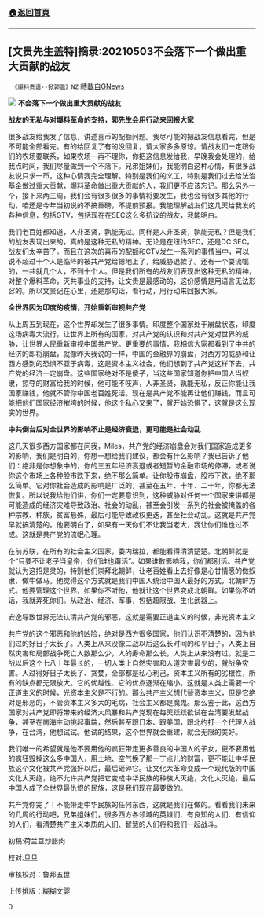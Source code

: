 ###  [:house:返回首頁](https://github.com/ourhimalayas/txt)
---

## [文贵先生盖特]摘录:20210503不会落下一个做出重大贡献的战友
` 《爆料贵语--掀郭盖》NZ` [轉載自GNews](https://gnews.org/zh-hans/1218611/)

![]()![](https://www.gnews.org/wp-content/uploads/2021/05/image001-16.jpg)
**不会****落****下一个做出重大贡献的战友**

**战友的无私与对爆料革命的支持，郭先生会用行动来回报大家**

很多战友给我发了信息，讲述喜币的配额问题。我尽可能的把战友信息看完，但是不可能全部看完。有的给回复了有的没回复，请大家多多原谅。请战友们一定跟你们的农场要联系，如果农场一再不理你，你把这信息发给我，早晚我会处理的，给我点时间，我们尽量做到一个不落下。兄弟姐妹们，我能明白这种心情，有很多战友说只求一币，这种心情我完全理解。特别是我们的义工，特别是我们过去给法治基金做过重大贡献，爆料革命做出重大贡献的人，我们更不应该忘记。那么另外一个，接下来两三周，我们会有很多很多的事情将要发生，我也会有很多其他的行动，咱还是今年当初说的不搞重磅，不提前预报。我能理解战友们这几天给我发的各种信息，包括GTV，包括现在在SEC这么多抗议的战友，我能明白。

我们老百姓都知道，人非圣贤，孰能无过。同样是人非圣贤，孰能无私？但是我们的战友表现出来的，真的是这种无私的精神。无论是在纽约SEC，还是DC SEC，战友们太辛苦了。而且在这次的喜币的配额和GTV发生一系列的事情当中，可以说不超过十个人是临阵的被共产党给摁地上了，给威胁退款了。还有一个耍流氓的，一共就几个人，不到十个人。但是我们所有的战友们表现出这种无私的精神，对整个爆料革命，灭共事业的支持，让文贵是最感动的，这份感情是用语言无法形容的。所以文贵记在心里，还是那句话，看行动，用行动来回报大家。

**全世界因为印度的疫情，开始重新审视共产党**

从上周五到现在，这个世界却发生了很多事情。印度整个国家处于崩盘状态，印度这场病毒大流行，让世界上所有的国家，对共产党的认识和对共产党对世界的威胁，让世界人民重新审视中国共产党。更重要的事情，我相信大家都看到了中共的经济的即将崩盘，就像昨天我说的一样，中国的金融界的崩盘，对西方的威胁和让西方感到的恐惧不亚于病毒，这是资本主义社会，他们想到了共产党这样下去，共产党的经济一定崩盘。这些国家绝对不是傻子，当这些国家知道你把中国人当奴隶，掠夺的财富给我的时候，他可能不吱声，人非圣贤，孰能无私，反正你能让我国家赚钱，他就不管你中国老百姓死活。现在是共产党不能再让他们赚钱，而且可能把他们国家经济摧垮的时候，他这个私心又来了，就开始恐惧了，这就是这么现实的世界。

**中共倒台后对全世界的影响不止是经济衰退，更可能是社会动乱**

这几天很多西方国家都在问我，Miles，共产党的经济崩盘会对我们国家造成更多的影响，我们是明白的，你想一想给我们建议，都会有什么影响？我已告诉了他们：绝非是你想象中的，你的三五年经济衰退或者短暂的金融市场的停滞，或者说你这个市场上各种股市跌下来，绝不那么简单。让你股市崩盘，股市下跌，绝不那么简单。它对你社会造成的影响是广泛的，甚至在五年、十年、二十年，你都无法恢复。所以说我给他们讲，你们一定要意识到，这种威胁对任何一个国家来讲都是可能造成的经济灾难导致政治、社会的动乱，甚至会引发一系列的社会被掩盖的各种宗教、种族，贫富悬殊，最后可能导致政权更迭，甚至社会动乱。这就是共产党早就搞清楚的，他要明白了，如果有一天你们不让我当老大，我让你们谁也过不成。这就是共产党的流氓心理。

在前苏联，在所有的社会主义国家，委内瑞拉，都能看得清清楚楚。北朝鲜就是个“只要不让老子当皇帝，你们谁也甭活”。如果谁敢影响我，你们都别活。共产党就认为这招是灵的，特别他们崇拜北朝鲜，让老百姓看上去好像是心甘情愿的做奴隶、做牛做马。他觉得这个方式就是我们中国人统治中国人最好的方式，北朝鲜方式。他要管理这个世界，如果你不听他，他就让这个世界变成北朝鲜。如果你不听话，我就弄死你们。从政治、经济、军事，包括超限战、生化武器上。

安逸导致世界无法认清共产党的邪恶，这就是需要正道主义的时候，非光资本主义

共产党的这个邪恶和他的凶险，绝对是西方很多国家，他们认识不清楚的，因为他们过的好日子太长了。人类上从来没像二战以后这么长时间的和平日子，人类上自然灾害和局部战争死亡人数那么少，人的寿命那么长，人类上从来没有过。就是二战以后这个七八十年最长的，一切人类上自然灾害和人道灾害最少的，就战争灾害。人过得好日子太长了、贪婪，全部都是私心利己，资本主义所有的劣根性，所有的缺点都无限放大。它的优越性、它的优点逐渐在缩小。这就是人类上需要一个正道主义的时候，光资本主义是不行的。那么共产主义想代替资本主义，但是它绝对是邪恶的，不管资本主义多大的毛病，社会主义都是魔鬼。那么鉴于此，这西方国家对共产党即将带来的经济大风暴和共产党现在每天跃跃欲试在台湾要发起战争，甚至在南海主动挑起事端，然后甚至跟日本、跟美国，跟北约打一个代理人战争，在台湾，他想试试。他试的结果，这个世界就会重建，就会无限的美好。

我们唯一的希望就是他不要用他的疯狂带走更多善良的中国人的子女，更不要用他的疯狂毁掉这么多中国人，用土地、空气换了那一丁点儿的财富，更不能让中华民族这个文化被共产党强奸以后，最后砸碎它。让文化大革命变成一个现代版的中国文化大灭绝，绝不允许共产党把它变成中华民族的种族大灭绝，文化大灭绝，最后中国人成了全世界最仇恨的民族，这是我们现在最要做的。

共产党你完了！不能带走中华民族的任何东西，这就是我们在做的。看看我们未来的几周的行动吧，兄弟姐妹们，很多西方各领域的英雄们、有良知的人们、有信仰的人们，看清楚共产主义本质的人们、智慧的人们将和我们一起战斗。



初稿:荷兰豆炒腊肉

校对:旦旦

审核校对：鲁邦五世

上传排版：糊糊文婴

0
